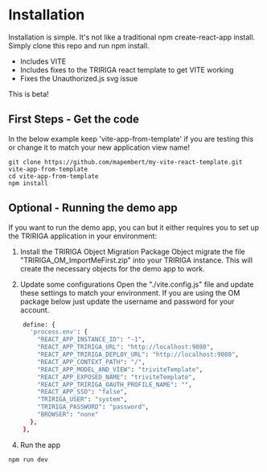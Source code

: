 # Installation
Installation is simple. It's not like a traditional npm create-react-app install. Simply clone this repo and run npm install.
- Includes VITE
- Includes fixes to the TRIRIGA react template to get VITE working
- Fixes the Unauthorized.js svg issue

This is beta!

## First Steps - Get the code
In the below example keep 'vite-app-from-template' if you are testing this or change it to match your new application view name!
```
git clone https://github.com/mapembert/my-vite-react-template.git vite-app-from-template
cd vite-app-from-template
npm install
```
## Optional - Running the demo app
If you want to run the demo app, you can but it either requires you to set up the TRIRIGA application in your environment:
1. Install the TRIRIGA Object Migration Package
Object migrate the file "TRIRIGA_OM_ImportMeFirst.zip" into your TRIRIGA instance. This will create the necessary objects for the demo app to work.

2. Update some configurations
Open the "./vite.config.js" file and update these settings to match your environment. If you are using the OM package below just update the username and password for your account.
```bash
    define: {
      'process.env': {
        "REACT_APP_INSTANCE_ID": "-1",
        "REACT_APP_TRIRIGA_URL": "http://localhost:9080",
        "REACT_APP_TRIRIGA_DEPLOY_URL": "http://localhost:9080",
        "REACT_APP_CONTEXT_PATH": "/",
        "REACT_APP_MODEL_AND_VIEW": "triviteTemplate",
        "REACT_APP_EXPOSED_NAME": "triviteTemplate",
        "REACT_APP_TRIRIGA_OAUTH_PROFILE_NAME": "",
        "REACT_APP_SSO": "false",
        "TRIRIGA_USER": "system",
        "TRIRIGA_PASSWORD": "password",
        "BROWSER": "none"
      },
    },
```
4. Run the app
```bash
npm run dev
```
